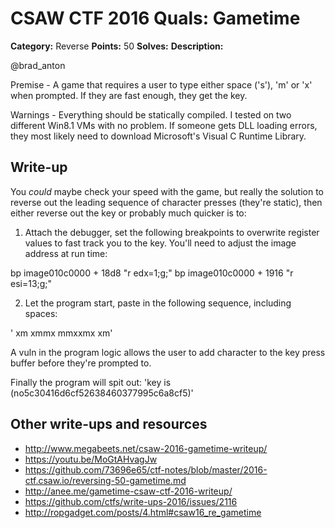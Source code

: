 # CSAW CTF 2016 Quals: Gametime

**Category:** Reverse
**Points:** 50
**Solves:**
**Description:**

@brad_anton

Premise - 
A game that requires a user to type either space ('s'), 'm' or 'x' when prompted. If they are fast enough, they get the key. 

Warnings - 
Everything should be statically compiled. I tested on two different  Win8.1 VMs with no problem. If someone gets DLL loading errors, they most likely need to download Microsoft's Visual C Runtime Library. 

## Write-up
You *could* maybe check your speed with the game, but really the solution to reverse out the leading sequence of character presses (they're static), then either reverse out the key or probably much quicker is to:

1. Attach the debugger, set the following breakpoints to overwrite register values to fast track you to the key. You'll need to adjust the image address at run time:

bp image010c0000 + 18d8 "r edx=1;g;"
bp image010c0000 + 1916 "r esi=13;g;"

2. Let the program start, paste in the following sequence, including spaces: 

' xm xmmx mmxxmx  xm'

A vuln in the program logic allows the user to add character to the key press buffer before they're prompted to. 

Finally the program will spit out:
'key is  (no5c30416d6cf52638460377995c6a8cf5)'

## Other write-ups and resources

* http://www.megabeets.net/csaw-2016-gametime-writeup/
* https://youtu.be/MoGtAHvagJw
* https://github.com/73696e65/ctf-notes/blob/master/2016-ctf.csaw.io/reversing-50-gametime.md
* http://anee.me/gametime-csaw-ctf-2016-writeup/
* https://github.com/ctfs/write-ups-2016/issues/2116
* http://ropgadget.com/posts/4.html#csaw16_re_gametime
